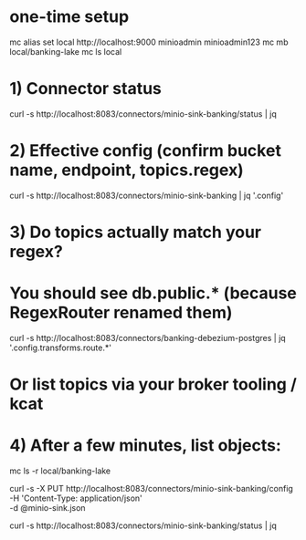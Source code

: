 # one-time setup
mc alias set local http://localhost:9000 minioadmin minioadmin123
mc mb local/banking-lake
mc ls local

# 1) Connector status
curl -s http://localhost:8083/connectors/minio-sink-banking/status | jq

# 2) Effective config (confirm bucket name, endpoint, topics.regex)
curl -s http://localhost:8083/connectors/minio-sink-banking | jq '.config'

# 3) Do topics actually match your regex?
# You should see db.public.* (because RegexRouter renamed them)
curl -s http://localhost:8083/connectors/banking-debezium-postgres | jq '.config.transforms.route.*'
# Or list topics via your broker tooling / kcat

# 4) After a few minutes, list objects:
mc ls -r local/banking-lake


curl -s -X PUT http://localhost:8083/connectors/minio-sink-banking/config \
  -H 'Content-Type: application/json' \
  -d @minio-sink.json

curl -s http://localhost:8083/connectors/minio-sink-banking/status | jq
